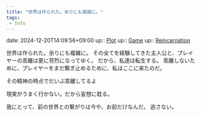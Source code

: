 ```yaml
---
title: "世界は作られた。余りにも複雑に。"
tags:
 - Info
---
```


date: 2024-12-20T14:09:56+09:00
up:: [Plot](../Bar/Novel/Chaos/Plot.md)
up:: [Game](../Bar/Novel/Topics/Game.md)
up:: [Reincarnation](../Bar/Novel/Topics/Reincarnation.md)

世界は作られた。余りにも複雑に。
その全てを経験してきた主人公と、プレイヤーの乖離は更に苛烈になってゆく。
だから、私達は転生する。
乖離しないために、プレイヤーをまだ繋ぎ止めるために、私はここに来たのだ。

その精神の時点でだいぶ乖離してるよ

現実がうまく行かない。だから妄想に耽る。

我にとって、前の世界との繋がりは今や、お前だけなんだ。
逃さない。